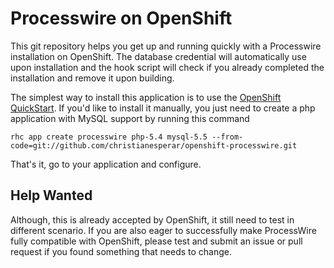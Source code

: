 Processwire on OpenShift
===================

This git repository helps you get up and running quickly with a Processwire installation
on OpenShift.  The database credential will automatically use upon installation and the hook 
script will check if you already completed the installation and remove it upon building.

The simplest way to install this application is to use the [OpenShift QuickStart](https://hub.openshift.com/quickstarts/229-processwire). If you'd like to install it manually, you just need to create a php application with MySQL support by running this command

    rhc app create processwire php-5.4 mysql-5.5 --from-code=git://github.com/christianesperar/openshift-processwire.git

That's it, go to your application and configure.

## Help Wanted
Although, this is already accepted by OpenShift, it still need to test in different scenario. If you are also eager to successfully make ProcessWire fully compatible with OpenShift, please test and submit an issue or pull request if you found something that needs to change.
